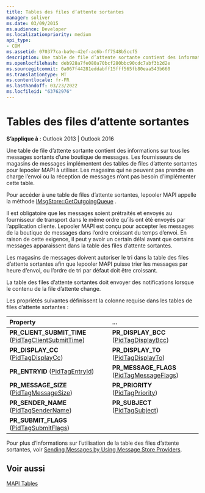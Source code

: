```yaml
---
title: Tables des files d’attente sortantes
manager: soliver
ms.date: 03/09/2015
ms.audience: Developer
ms.localizationpriority: medium
api_type:
- COM
ms.assetid: 070377ca-ba9e-42ef-ac6b-ff7548b5ccf5
description: Une table de file d’attente sortante contient des informations sur les messages sortants d’une boutique de messages. Les fournisseurs implémentent des tables de files d’attente sortantes pour lepooler MAPI à utiliser.
ms.openlocfilehash: deb928a7fe080a70bcf280bbc90cdc7abf3b2d2e
ms.sourcegitcommit: 0a067f44281eddabff15fff565fb80eaa543b660
ms.translationtype: MT
ms.contentlocale: fr-FR
ms.lasthandoff: 03/23/2022
ms.locfileid: "63762976"
---
```

# <a name="outgoing-queue-tables"></a>Tables des files d’attente sortantes

  
  
**S’applique à** : Outlook 2013 | Outlook 2016 
  
Une table de file d’attente sortante contient des informations sur tous les messages sortants d’une boutique de messages. Les fournisseurs de magasins de messages implémentent des tables de files d’attente sortantes pour lepooler MAPI à utiliser. Les magasins qui ne peuvent pas prendre en charge l’envoi ou la réception de messages n’ont pas besoin d’implémenter cette table. 
  
Pour accéder à une table de files d’attente sortantes, lepooler MAPI appelle la méthode [IMsgStore::GetOutgoingQueue](imsgstore-getoutgoingqueue.md) . 
  
Il est obligatoire que les messages soient prétraités et envoyés au fournisseur de transport dans le même ordre qu’ils ont été envoyés par l’application cliente. Lepooler MAPI est conçu pour accepter les messages de la boutique de messages dans l’ordre croissant du temps d’envoi. En raison de cette exigence, il peut y avoir un certain délai avant que certains messages apparaissent dans la table des files d’attente sortantes. 
  
Les magasins de messages doivent autoriser le tri dans la table des files d’attente sortantes afin que lepooler MAPI puisse trier les messages par heure d’envoi, ou l’ordre de tri par défaut doit être croissant. 
  
La table des files d’attente sortantes doit envoyer des notifications lorsque le contenu de la file d’attente change.
  
Les propriétés suivantes définissent la colonne requise dans les tables de files d’attente sortantes :
  
|Property |... |
|:-----|:-----|
|**PR_CLIENT_SUBMIT_TIME** ([PidTagClientSubmitTime](pidtagclientsubmittime-canonical-property.md))  <br/> |**PR_DISPLAY_BCC** ([PidTagDisplayBcc](pidtagdisplaybcc-canonical-property.md))  <br/> |
|**PR_DISPLAY_CC** ([PidTagDisplayCc](pidtagdisplaycc-canonical-property.md))  <br/> |**PR_DISPLAY_TO** ([PidTagDisplayTo](pidtagdisplayto-canonical-property.md))  <br/> |
|**PR_ENTRYID** ([PidTagEntryId](pidtagentryid-canonical-property.md))  <br/> |**PR_MESSAGE_FLAGS** ([PidTagMessageFlags](pidtagmessageflags-canonical-property.md))  <br/> |
|**PR_MESSAGE_SIZE** ([PidTagMessageSize](pidtagmessagesize-canonical-property.md))  <br/> |**PR_PRIORITY** ([PidTagPriority](pidtagpriority-canonical-property.md))  <br/> |
|**PR_SENDER_NAME** ([PidTagSenderName](pidtagsendername-canonical-property.md))  <br/> |**PR_SUBJECT** ([PidTagSubject](pidtagsubject-canonical-property.md))  <br/> |
|**PR_SUBMIT_FLAGS** ([PidTagSubmitFlags](pidtagsubmitflags-canonical-property.md))  <br/> | <br/> |
   
Pour plus d’informations sur l’utilisation de la table des files d’attente sortantes, voir [Sending Messages by Using Message Store Providers](sending-messages-by-using-message-store-providers.md).
  
## <a name="see-also"></a>Voir aussi



[MAPI Tables](mapi-tables.md)

